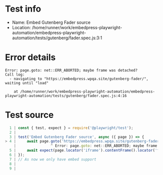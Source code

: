 # Test info

- Name: Embed Gutenberg Fader source
- Location: /home/runner/work/embedpress-playwright-automation/embedpress-playwright-automation/tests/gutenberg/fader.spec.js:3:1

# Error details

```
Error: page.goto: net::ERR_ABORTED; maybe frame was detached?
Call log:
  - navigating to "https://embedpress.wpqa.site/gutenberg-fader/", waiting until "load"

    at /home/runner/work/embedpress-playwright-automation/embedpress-playwright-automation/tests/gutenberg/fader.spec.js:4:16
```

# Test source

```ts
  1 | const { test, expect } = require('@playwright/test');
  2 |
  3 | test('Embed Gutenberg Fader source', async ({ page }) => {
> 4 |     await page.goto('https://embedpress.wpqa.site/gutenberg-fader/');
    |                ^ Error: page.goto: net::ERR_ABORTED; maybe frame was detached?
  5 |     await expect(page.locator('iframe').contentFrame().locator('footer > div > div > div')).toBeVisible();
  6 | });
  7 | // As now we only have embed support 
  8 |
  9 |
```